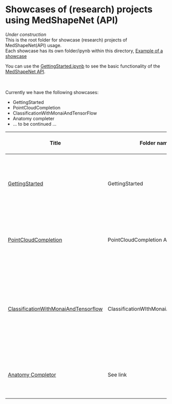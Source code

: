 # Showcases of (research) projects using MedShapeNet (API)
*Under construction* <br>
This is the root folder for showcase (research) projects of MedShapeNet(API) usage.<br>
Each showcase has its own folder/ipynb within this directory, [Example of a showcase](https://github.com/glarki/medshapenet-feedback/tree/main/anatomy-completor)<br>

You can use the [GettingStarted.ipynb](https://github.com/GLARKI/MedShapeNet2.0/blob/main/Samples/GettingStarted/GettingStarted.ipynb) to see the basic functionality of the [MedShapeNet API](https://pypi.org/project/MedShapeNet/).

<br><br>
Currently we have the following showcases:

- GettingStarted
- PointCloudCompletion
- ClassificationWithMonaiAndTensorFlow
- Anatomy completer
- ... to be continued ...

| **Title**     | **Folder name**   | **Description**   | **Used subset Dataset of MedShapeNet**  |
| ------------- | ----------------- | ----------------- | ----------------- |
| [GettingStarted](https://github.com/GLARKI/MedShapeNet2.0/blob/main/Samples/GettingStarted/GettingStarted.ipynb) | GettingStarted | Install and demonstrate the current functionality of MedShapeNet (to be updated with the Transformation() Class) | All datsets can be used |
| [PointCloudCompletion](https://github.com/GLARKI/MedShapeNet2.0/blob/main/Samples/PointCloudCompletion/GettingStarted.ipynb) | PointCloudCompletion AE model | PC AE model demonstrating how to search the database for ribs, prepare the data, train the model and run inference| Mainly [TotalSegmentator](https://www.ncbi.nlm.nih.gov/pmc/articles/PMC10546353/) |
| [ClassificationWithMonaiAndTensorflow](https://github.com/glarki/medshapenet-feedback/tree/main/anatomy-completor)| ClassificationWIthMonaiAndTensorflow | A classification model to classify healthy and unhealthy shapes with Monai or Tensorflow. Minimal example, use other datasets e.g., KITS for more elaborate classification | Based on [MedShapeNetCore's](https://zenodo.org/records/10423181) (lightweight) version of [ASOCA](https://www.nature.com/articles/s41597-023-02016-2)|
| [Anatomy Completor](https://github.com/glarki/medshapenet-feedback/tree/main/anatomy-completor)|See link|Many-to-one map to complete missing organs and create pseudo-labels for wholebody CT-scans|[TotalSegmentator](https://www.ncbi.nlm.nih.gov/pmc/articles/PMC10546353/)|
